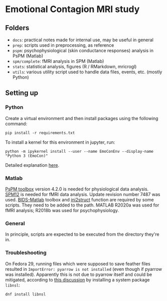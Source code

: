 Emotional Contagion MRI study
======

Folders
------
- `docs`: practical notes made for internal use, may be useful in general
- `prep`: scripts used in preprocessing, as reference
- `pspm`: psychophysiological (skin conductance responses) analysis in PsPM (Matlab)
- `spm/complete`: fMRI analysis in SPM (Matlab)
- `stats`: statistical analysis, figures (R / RMarkdown, mricrogl)
- `utils`: various utility script used to handle data files, events, etc. (mostly Python)


Setting up
------

### Python

Create a virtual environment and then install packages using the following command:
```
pip install -r requirements.txt
```

To install a kernel for this environment in jupyter, run:
```
python -m ipykernel install --user --name EmoConEnv --display-name "Python 3 (EmoCon)"
```
Detailed explanation [here](https://ipython.readthedocs.io/en/stable/install/kernel_install.html#kernels-for-different-environments).

### Matlab

[PsPM toolbox](http://pspm.sourceforge.net/) version 4.2.0 is needed for physiological data analysis.
[SPM12](https://www.fil.ion.ucl.ac.uk/spm/software/spm12/) is needed for fMRI data analysis. Update revision number 7487 was used.
[BIDS-Matlab](https://github.com/bids-standard/bids-matlab) toolbox and [ini2struct](https://www.mathworks.com/matlabcentral/fileexchange/17177-ini2struct) function are required by some scripts. They need to be added to the path.
MATLAB R2020a was used for fMRI analysis; R2018b was used for psychophysiology.

### General

In principle, scripts are expected to be executed from the directory they're in.

### Troubleshooting

On Fedora 29, running files which were supposed to save feather files resulted in `ImportError: pyarrow is not installed` (even though if pyarrow was installed). Apparently this is not due to pyarrow itself and could be mitigated, according to [this discussion](https://issues.apache.org/jira/browse/BEAM-8110) by installing a system package `libnsl`:
```
dnf install libnsl
```
